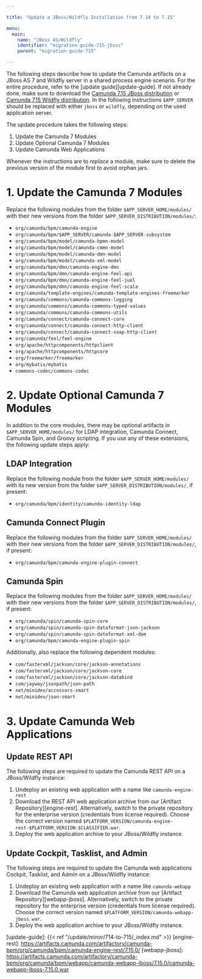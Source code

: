 ```yaml
---

title: "Update a JBoss/Wildfly Installation from 7.14 to 7.15"

menu:
  main:
    name: "JBoss AS/Wildfly"
    identifier: "migration-guide-715-jboss"
    parent: "migration-guide-715"

---
```


The following steps describe how to update the Camunda artifacts on a JBoss AS
7 and Wildfly server in a shared process engine scenario. For the entire
procedure, refer to the [update guide][update-guide]. If not
already done, make sure to download the [Camunda 7.15 JBoss distribution](https://downloads.camunda.cloud/release/camunda-bpm/jboss/7.15/)
or [Camunda 7.15 Wildfly distribution](https://downloads.camunda.cloud/release/camunda-bpm/wildfly/7.15/). In the following instructions
`$APP_SERVER` should be replaced with either `jboss` or `wildfly`, depending on
the used application server.

The update procedure takes the following steps:

1. Update the Camunda 7 Modules
2. Update Optional Camunda 7 Modules
3. Update Camunda Web Applications

Whenever the instructions are to *replace* a module, make sure to delete the previous version of the module first to avoid orphan jars.

# 1. Update the Camunda 7 Modules

Replace the following modules from the folder `$APP_SERVER_HOME/modules/` with their new versions from the folder `$APP_SERVER_DISTRIBUTION/modules/`:

* `org/camunda/bpm/camunda-engine`
* `org/camunda/bpm/$APP_SERVER/camunda-$APP_SERVER-subsystem`
* `org/camunda/bpm/model/camunda-bpmn-model`
* `org/camunda/bpm/model/camunda-cmmn-model`
* `org/camunda/bpm/model/camunda-dmn-model`
* `org/camunda/bpm/model/camunda-xml-model`
* `org/camunda/bpm/dmn/camunda-engine-dmn`
* `org/camunda/bpm/dmn/camunda-engine-feel-api`
* `org/camunda/bpm/dmn/camunda-engine-feel-juel`
* `org/camunda/bpm/dmn/camunda-engine-feel-scala`
* `org/camunda/template-engines/camunda-template-engines-freemarker`
* `org/camunda/commons/camunda-commons-logging`
* `org/camunda/commons/camunda-commons-typed-values`
* `org/camunda/commons/camunda-commons-utils`
* `org/camunda/connect/camunda-connect-core`
* `org/camunda/connect/camunda-connect-http-client`
* `org/camunda/connect/camunda-connect-soap-http-client`
* `org/camunda/feel/feel-engine`
* `org/apache/httpcomponents/httpclient`
* `org/apache/httpcomponents/httpcore`
* `org/freemarker/freemarker`
* `org/mybatis/mybatis`
* `commons-codec/commons-codec`

# 2. Update Optional Camunda 7 Modules

In addition to the core modules, there may be optional artifacts in `$APP_SERVER_HOME/modules/` for LDAP integration, Camunda Connect, Camunda Spin, and Groovy scripting.
If you use any of these extensions, the following update steps apply:

## LDAP Integration

Replace the following module from the folder `$APP_SERVER_HOME/modules/` with its new version from the folder `$APP_SERVER_DISTRIBUTION/modules/`, if present:

* `org/camunda/bpm/identity/camunda-identity-ldap`

## Camunda Connect Plugin

Replace the following modules from the folder `$APP_SERVER_HOME/modules/` with their new versions from the folder `$APP_SERVER_DISTRIBUTION/modules/`, if present:

* `org/camunda/bpm/camunda-engine-plugin-connect`

## Camunda Spin

Replace the following modules from the folder `$APP_SERVER_HOME/modules/` with their new versions from the folder `$APP_SERVER_DISTRIBUTION/modules/`, if present:

* `org/camunda/spin/camunda-spin-core`
* `org/camunda/spin/camunda-spin-dataformat-json-jackson`
* `org/camunda/spin/camunda-spin-dataformat-xml-dom`
* `org/camunda/bpm/camunda-engine-plugin-spin`

Additionally, also replace the following dependent modules:

* `com/fasterxml/jackson/core/jackson-annotations`
* `com/fasterxml/jackson/core/jackson-core`
* `com/fasterxml/jackson/core/jackson-databind`
* `com/jayway/jsonpath/json-path`
* `net/minidev/accessors-smart`
* `net/minidev/json-smart`

# 3. Update Camunda Web Applications

## Update REST API

The following steps are required to update the Camunda REST API on a JBoss/Wildfly instance:

1. Undeploy an existing web application with a name like `camunda-engine-rest`
2. Download the REST API web application archive from our [Artifact Repository][engine-rest]. Alternatively, switch to the private repository for
   the enterprise version (credentials from license required). Choose the correct version named `$PLATFORM_VERSION/camunda-engine-rest-$PLATFORM_VERSION-$CLASSIFIER.war`.
3. Deploy the web application archive to your JBoss/Wildfly instance.

## Update Cockpit, Tasklist, and Admin

The following steps are required to update the Camunda web applications Cockpit, Tasklist, and Admin on a JBoss/Wildfly instance:

1. Undeploy an existing web application with a name like `camunda-webapp`
2. Download the Camunda web application archive from our [Artifact Repository][webapp-jboss].
   Alternatively, switch to the private repository for the enterprise version (credentials from license required).
   Choose the correct version named `$PLATFORM_VERSION/camunda-webapp-jboss.war`.
3. Deploy the web application archive to your JBoss/Wildfly instance.


[update-guide]: {{< ref "/update/minor/714-to-715/_index.md" >}}
[engine-rest]: https://artifacts.camunda.com/artifactory/camunda-bpm/org/camunda/bpm/camunda-engine-rest/7.15.0/
[webapp-jboss]: https://artifacts.camunda.com/artifactory/camunda-bpm/org/camunda/bpm/webapp/camunda-webapp-jboss/7.15.0/camunda-webapp-jboss-7.15.0.war